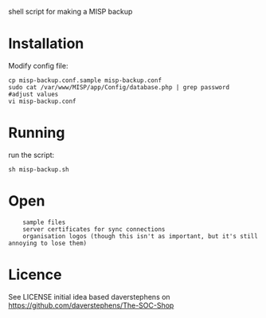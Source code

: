 shell script for making a MISP backup

Installation
============

Modify config file:
````
cp misp-backup.conf.sample misp-backup.conf
sudo cat /var/www/MISP/app/Config/database.php | grep password
#adjust values
vi misp-backup.conf
````

Running
=======

run the script:
````
sh misp-backup.sh
````

Open
====

````
    sample files
    server certificates for sync connections
    organisation logos (though this isn't as important, but it's still annoying to lose them)

````


Licence
=======

See LICENSE
initial idea based daverstephens on https://github.com/daverstephens/The-SOC-Shop
